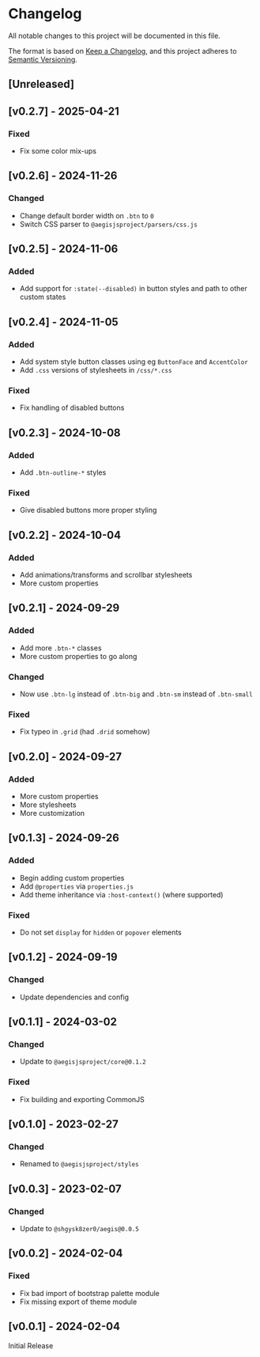 <!-- markdownlint-disable -->
# Changelog
All notable changes to this project will be documented in this file.

The format is based on [Keep a Changelog](https://keepachangelog.com/en/1.0.0/),
and this project adheres to [Semantic Versioning](https://semver.org/spec/v2.0.0.html).

## [Unreleased]

## [v0.2.7] - 2025-04-21

### Fixed
- Fix some color mix-ups

## [v0.2.6] - 2024-11-26

### Changed
- Change default border width on `.btn` to `0`
- Switch CSS parser to `@aegisjsproject/parsers/css.js`

## [v0.2.5] - 2024-11-06

### Added
- Add support for `:state(--disabled)` in button styles and path to other custom states

## [v0.2.4] - 2024-11-05

### Added
- Add system style button classes using eg `ButtonFace` and `AccentColor`
- Add `.css` versions of stylesheets in `/css/*.css`

### Fixed
- Fix handling of disabled buttons

## [v0.2.3] - 2024-10-08

### Added
- Add `.btn-outline-*` styles

### Fixed
- Give disabled buttons more proper styling

## [v0.2.2] - 2024-10-04

### Added
- Add animations/transforms and scrollbar stylesheets
- More custom properties

## [v0.2.1] - 2024-09-29

### Added
- Add more `.btn-*` classes
- More custom properties to go along

### Changed
- Now use `.btn-lg` instead of `.btn-big` and `.btn-sm` instead of `.btn-small`

### Fixed
- Fix typeo in `.grid` (had `.drid` somehow)

## [v0.2.0] - 2024-09-27

### Added
- More custom properties
- More stylesheets
- More customization

## [v0.1.3] - 2024-09-26

### Added
- Begin adding custom properties
- Add `@properties` via `properties.js`
- Add theme inheritance via `:host-context()` (where supported)

### Fixed
- Do not set `display` for `hidden` or `popover` elements

## [v0.1.2] - 2024-09-19

### Changed
- Update dependencies and config

## [v0.1.1] - 2024-03-02

### Changed
- Update to `@aegisjsproject/core@0.1.2`

### Fixed
- Fix building and exporting CommonJS

## [v0.1.0] - 2023-02-27

### Changed
- Renamed to `@aegisjsproject/styles`

## [v0.0.3] - 2023-02-07

### Changed
- Update to `@shgysk8zer0/aegis@0.0.5`

## [v0.0.2] - 2024-02-04

### Fixed
- Fix bad import of bootstrap palette module
- Fix missing export of theme module

## [v0.0.1] - 2024-02-04

Initial Release
